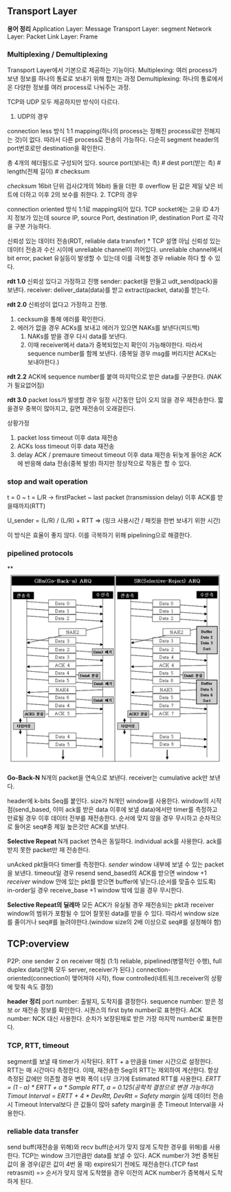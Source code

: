 ## Transport Layer
**용어 정리**
Application Layer: Message
Transport Layer: segment
Network Layer: Packet
Link Layer: Frame

### Multiplexing / Demultiplexing
Transport Layer에서 기본으로 제공하는 기능이다.
Multiplexing: 여러 process가 보낸 정보를 하나의 통로로 보내기 위해 합치는 과정
Demultiplexing: 하나의 통로에서 온 다양한 정보를 여러 process로 나눠주는 과정.

TCP와 UDP 모두 제공하지만 방식이 다르다.

1. UDP의 경우

connection less 방식
1:1 mapping(하나의 process는 정해진 process로만 전해지는 것)이 없다.
따라서 다른 process로 전송이 가능하다. 다순히 segment header의 port번호로만 destination을 확인한다.

총 4개의 헤더필드로 구성되어 있다.
source port(보내는 측) # dest port(받는 측) # length(전체 길이) # checksum

*checksum*
16bit 단위 검사(2개의 16bit)
둘을 더한 후 overflow 된 값은 제일 낮은 비트에 더하고 이후 2의 보수를 취한다.
2. TCP의 경우

connection oriented 방식
1:1로 mapping되어 있다.
TCP socket에는 고유 ID 4가지 정보가 있는데
source IP, source Port, destination IP, destination Port 로 각각을 구분 가능하다.

신뢰성 있는 데이터 전송(RDT, reliable data transfer) * TCP 설명 아님
신뢰성 있는 데이터 전송과 수신 시이에 unreliable channel이 끼어있다.
unreliable channel에서 bit error, packet 유실등이 발생할 수 있는데 이를 극복할 경우 reliable 하다 할 수 있다.

**rdt 1.0**
신뢰성 있다고 가정하고 진행
sender: packet을 만들고 udt_send(pack)을 보낸다.
receiver: deliver_data(data)를 받고 extract(packet, data)를 받는다.

**rdt 2.0**
신뢰성이 없다고 가정하고 진행.
1. cecksum을 통해 에러를 확인한다.
2. 에러가 없을 경우 ACKs를 보내고 에러가 있으면 NAKs를 보낸다(피드백)
   1. NAKs를 받을 경우 다시 data를 보낸다.
   2. 이때 receiver에서 data가 중복되었는지 확인이 가능해야한다. 따라서 sequence number를 함께 보낸다.
   (중복일 경우 msg를 버리지만 ACKs는 보내야한다.)

**rdt 2.2**
ACK에 sequence number를 붙여 마지막으로 받은 data를 구분한다. (NAK가 필요없어짐)

**rdt 3.0**
packet loss가 발생할 경우
일정 시간동안 답이 오지 않을 경우 재전송한다.
짧을경우 중복이 많아지고, 길면 재전송이 오래걸린다.

상황가정
1. packet loss
timeout 이후 data 재전송
2. ACKs loss
timeout 이후 data 재전송
3. delay ACK / premaure timeout
timeout 이후 data 재전송
뒤늦게 들어온 ACK에 반응해 data 전송(중복 발생)
하지만 정상적으로 작동은 할 수 있다.

### stop and wait operation
t = 0 ~ t = L/R -> firstPacket ~ last packet (transmission delay)
이후 ACK를 받을때까지(RTT)

U_sender = (L/R) / (L/R) + RTT => (링크 사용시간 / 패킷을 한번 보내기 위한 시간)

이 방식은 효율이 좋지 않다. 이를 극복하기 위해 pipelining으로 해결한다.

### pipelined protocols
**![Screen Shot 2021-10-19 at 10.16.49 PM](https://raw.githubusercontent.com/chichchic/GAZA_COMMERCE/main/chichchic/images/GBN_SR.png)

**Go-Back-N**
N개의 packet을 연속으로 보낸다.
receiver는 cumulative ack만 보낸다.

header에 k-bits Seq를 붙인다.
size가 N개인 window를 사용한다.
window의 시작점(send_based, 이미 ack를 받은 data 이후에 보낼 data)에서만 timer를 측정하고 만료될 경우 이후 데이터 전부를 재전송한다.
순서에 맞지 않을 경우 무시하고 순차적으로 들어온 seq#중 제일 높은것만 ACK를 보낸다.


**Selective Repeat**
N개 packet 연속은 동일하다.
individual ack를 사용한다.
ack를 받지 못한 packet만 재 전송한다.

unAcked pkt들마다 timer를 측정한다.
*sender*
window 내부에 보낼 수 있는 packet을 보낸다.
timeout일 경우 resend
send_based의 ACK를 받으면 window +1
*receiver*
window 안에 있는 pkt를 받으면 buffer에 넣는다.(순서를 맞출수 있도록)
in-order일 경우 receive_base +1
window 밖에 있을 경우 무시한다.

**Selective Repeat의 딜레마**
모든 ACK가 유실될 경우 재전송되는 pkt과 receiver window의 범위가 포함될 수 있어 잘못된 data를 받을 수 있다.
따라서 window size를 줄이거나 seq#를 늘려야한다.(window size의 2배 이상으로 seq#를 설정해야 함)

## TCP:overview
P2P: one sender 2 on receiver 매칭 (1:1)
reliable, pipelined(병렬적인 수행), full duplex data(양쪽 모두 server, receiver가 된다.)
connection-oriented(connection이 맺어져야 시작), flow controlled(네트워크.receiver의 상황에 맞춰 속도 결정)

**header 정리**
port number: 출발지, 도착지를 결정한다.
sequence number: 받은 정보 or 재전송 정보를 확인한다. 시퀀스의 first byte number로 표현한다.
ACK number: NCK 대신 사용한다. 순차가 보장된채로 받은 가장 마지막 number로 표현한다.

### TCP, RTT, timeout
segment를 보낼 때 timer가 시작된다.
RTT + a 만큼을 timer 시간으로 설정한다.
RTT는 매 시간마다 측정한다. 이때, 재전송한 Seg의 RTT는 제외하여 계산한다.
항상 측정된 값에만 의존할 경우 변화 폭이 너무 크기에 Estimated RTT를 사용한다.
*ERTT = (1 - a) * ERTT + a * Sample RTT, a = 0.125(공학적 결정으로 변경 가능하다)*
*Timout Interval = ERTT + 4 * DevRtt, DevRtt = Safety margin*
실제 데이터 전송시 Timeout Interval보다 큰 값들이 많아 safety margin을 준 Timeout Interval을 사용한다.
### reliable data transfer
send buff(재전송을 위해)와 recv buff(순서가 맞지 않게 도착한 경우를 위해)를 사용한다.
TCP는 window 크기만큼만 data를 보낼 수 있다.
ACK number가 3번 중복된 값이 올 경우(같은 값이 4번 올 때) expire되기 전에도 재전송한다.(TCP fast retrasmit)
=> 순서가 맞지 않게 도착했을 경우 이전의 ACK number가 중복해서 도착하게 된다.

